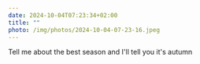 ```yaml
---
date: 2024-10-04T07:23:34+02:00
title: ""
photo: /img/photos/2024-10-04-07-23-16.jpeg
---
```

Tell me about the best season and I'll tell you it's autumn